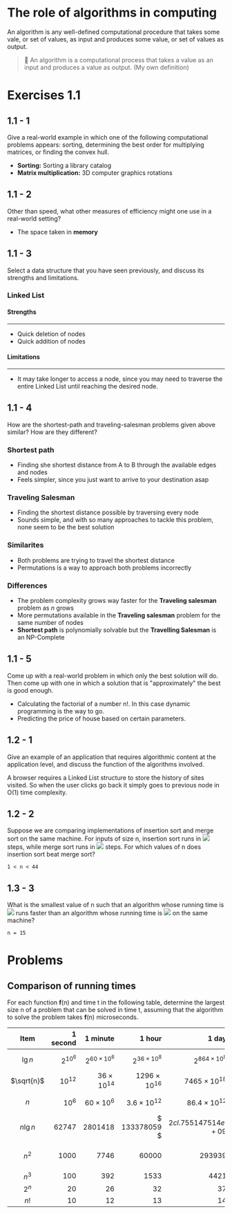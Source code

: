 # The role of algorithms in computing

An algorithm is any well-defined computational procedure that takes some vale, or set of values, as input and produces some value, or set of values as output.

> 🎯 An algorithm is a computational process that takes a value as an input and produces a value as output. (My own definition)

# Exercises 1.1

## 1.1 - 1
Give a real-world example in which one of the following computational problems appears: sorting, determining the best order for multiplying matrices, or finding the convex hull.

- **Sorting:** Sorting a library catalog
- **Matrix multiplication:** 3D computer graphics rotations

## 1.1 - 2

Other than speed, what other measures of efficiency might one use in a real-world setting?

- The space taken in **memory**

## 1.1 - 3

Select a data structure that you have seen previously, and discuss its strengths and limitations.

### Linked List

#### Strengths
___
- Quick deletion of nodes
- Quick addition of nodes 

#### Limitations
___
- It may take longer to access a node, since you may need to traverse the entire Linked List until reaching the desired node.

## 1.1 - 4 

How are the shortest-path and traveling-salesman problems given above similar? How are they different?

### Shortest path
- Finding she shortest distance from A to B through the available edges and nodes
- Feels simpler, since you just want to arrive to your destination asap

### Traveling Salesman

- Finding the shortest distance possible by traversing every node
- Sounds simple, and with so many approaches to tackle this problem, none seem to be the best solution

### Similarites

- Both problems are trying to travel the shortest distance
- Permutations is a way to approach both problems incorrectly

### Differences

- The problem complexity grows way faster for the **Traveling salesman** problem as *n* grows
- More permutations available in the **Traveling salesman** problem for the same number of nodes
- **Shortest path** is polynomially solvable but the **Travelling Salesman** is an NP-Complete

## 1.1 - 5

Come up with a real-world problem in which only the best solution will do. Then come up with one in which a solution that is "approximately" the best is good enough.

- Calculating the factorial of a number n!. In this case dynamic programming is the way to go.
- Predicting the price of house based on certain parameters.

## 1.2 - 1
Give an example of an application that requires algorithmic content at the application level, and discuss the function of the algorithms involved.

A browser requires a Linked List structure to store the history of sites visited. So when the user clicks go back it simply goes to previous node in O(1) time complexity.

## 1.2 - 2
Suppose we are comparing implementations of insertion sort and merge sort on the same machine. For inputs of size n, insertion sort runs in ![](http://latex.codecogs.com/gif.latex?8n^2)
 steps, while merge sort runs in ![](http://latex.codecogs.com/gif.latex?64nlg{n})
 steps. For which values of n does insertion sort beat merge sort?
```
1 < n < 44
```
## 1.3 - 3
What is the smallest value of n such that an algorithm whose running time is ![](http://latex.codecogs.com/gif.latex?100n^2) runs faster
than an algorithm whose running time is ![](http://latex.codecogs.com/gif.latex?2^n) on the same machine?

```
n = 15
```

# Problems

## Comparison of running times

For each function **f**(n) and time t in the following table, determine the largest size n of a problem that can be solved in time t, assuming that the algorithm to solve the problem takes **f**(n) microseconds.



Item | 1 second | 1 minute | 1 hour | 1 day | 1 month | 1 year | 1 century
:----:|----:|----:|----:|----:|----:|----:|----:
$\lg n$ | $2^{10^6}$ | $2^{60 \times 10^6}$ | $2^{36 \times 10^8}$ | $2^{864 \times 10^8}$ | $2^{2592 \times 10^9}$ | $2^{31.104 \times 10^{12}}$ | $2^{3.1104 \times 10^{15}}$ | 
$\sqrt{n}$ | $10^{12}$ | $36 \times 10^{14}$| $1296 \times 10^{16}$ | $7465 \times 10^{18}$ | $6.7185 \times 10^{24}$ | $967.458 \times 10^{24}$ | $967.458 \times 10^{28}$ |
$n$ | $10^6$ | $60 \times 10^6$ | $3.6 \times 10^{12}$ | $86.4 \times 10^{12}$ | $2592 \times 10^{12}$ | $31.104 \times 10^{17}$ | $31.104 \times 10^{19}$ |
$n \lg n$ | $62747$ | $2801418$ | $ 133378059 $ | $2cl.755147514e+09$ |
$n^2$ | $1000$ | $7746$ | $60000$ | $293939$ | $1609969$ | $ 5577097 $ | $55770961$ |
$n^3$ | $100$ | $392$ | $1533$ | $4421$ | $13737$ | $31449$ | $145973$ |
$2^n$ | $20$ | $26$ | $32$ | $37$ | $42$ | $45$ | $52$ |
$n!$ | $10$ | $12$ | $13$ | $14$ | $16$ | $17$ | $18$ |